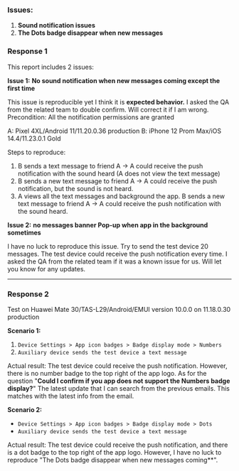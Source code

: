 ### Issues:

1. **Sound notification issues** 
2. **The Dots badge disappear when new messages**

### Response 1

This report includes 2 issues:

**Issue 1:** **No sound notification when new messages coming except the first time**

This issue is reproducible yet I think it is **expected behavior.** I asked the QA from the related team to double confirm. Will correct it if I am wrong. Precondition: All the notification permissions are granted

A: Pixel 4XL/Android 11/11.20.0.36 production
B: iPhone 12 Prom Max/iOS 14.4/11.23.0.1 Gold

Steps to reproduce:

1. B sends a text message to friend A -> A could receive the push notification with the sound heard (A does not view the text message)
2. B sends a new text message to friend A -> A could receive the push notification, but the sound is not heard.
3. A views all the text messages and background the app. B sends a new text message to friend A -> A could receive the push notification with the sound heard.

**Issue 2:** **no messages banner Pop-up when app in the background sometimes**

I have no luck to reproduce this issue. Try to send the test device 20 messages. The test device could receive the push notification every time. I asked the QA from the related team if it was a known issue for us. Will let you know for any updates.

----

### Response 2

Test on Huawei Mate 30/TAS-L29/Android/EMUI version 10.0.0 on 11.18.0.30 production

**Scenario 1:** 

1. `Device Settings > App icon badges > Badge display mode > Numbers`
2. `Auxiliary device sends the test device a text message`

Actual result: The test device could receive the push notification. However, there is no number badge to the top right of the app logo. As for the question "**Could I confirm if you app does not support the Numbers badge display?**" The latest update that I can search from the previous emails. This matches with the latest info from the email.

**Scenario 2:**

- `Device Settings > App icon badges > Badge display mode > Dots`
- `Auxiliary device sends the test device a text message`

Actual result: The test device could receive the push notification, and there is a dot badge to the top right of the app logo. However, I have no luck to reproduce "The Dots badge disappear when new messages coming**".